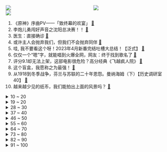 <div >
	<a style="float:left;width:55%;" href = "https://github.com/anuraghazra/github-readme-stats">
	 <img src = "https://github-readme-stats.vercel.app/api?username=iuuuuuaena&theme=buefy&show_icons=true"/>
	</a>
	<a  style="float:right;width:45%" href = "https://github.com/anuraghazra/github-readme-stats">
	 <img  src="https://github-readme-stats.vercel.app/api/top-langs/?username=anuraghazra&layout=compact"/>
	</a>
	</div>

[![](https://img.shields.io/badge/jxd-@jxdgogogo.xyz-yellowgreen.svg)](https://www.jxdgogogo.xyz)<br>
1. 《原神》序曲PV——「致终幕的欢宴」 [:link:](//www.bilibili.com/video/BV1ss4y1k7CD) <br>
2. 李炮儿勇闯好声音之沈阳总决赛！！ [:link:](//www.bilibili.com/video/BV1Zj411m7VL) <br>
3. 医生：直接确诊 [:link:](//www.bilibili.com/video/BV1Ha4y1w7mi) <br>
4. 或许主人会抛弃我们，但我们不会抛弃同伴 [:link:](//www.bilibili.com/video/BV1N14y1m76P) <br>
5. 哇, 我不要看这个呀！2023年4月新番完结吐槽大总结！【泛式】 [:link:](//www.bilibili.com/video/BV1uM4y1E7V6) <br>
6. 仅仅一个“嗯”字，就能唱到火爆全网，网友：终于找到歌名了 [:link:](//www.bilibili.com/video/BV1MX4y1v7dq) <br>
7. 评分9.1却无法上架，这部电影很危险？高分经典《飞越疯人院》 [:link:](//www.bilibili.com/video/BV1ka4y1c7PZ) <br>
8. 这个盲盒，我愿称之为最强！ [:link:](//www.bilibili.com/video/BV1q14y1d7qe) <br>
9. 从1918到冬季战争，芬兰与苏联的二十年恩怨。曼纳海姆（下）【历史调研室40】 [:link:](//www.bilibili.com/video/BV1914y1d7DD) <br>
10. 越来越少见的纸币，我们能拍出上面的风景吗？ [:link:](//www.bilibili.com/video/BV1X14y1d7yN) <br>
<details>
<summary>10 ~ 20</summary>

11. "B 站 最 强 阵 容" [:link:](//www.bilibili.com/video/BV1PV4y1177z) <br>
12. 只有我一个人觉得科技发展有点太快了吗 [:link:](//www.bilibili.com/video/BV1fP411Y7gs) <br>
13. 编故事大王（2） [:link:](//www.bilibili.com/video/BV1F14y1o72t) <br>
14. 你以为自己很正义吗？很多时候是自我欺骗罢了 [:link:](//www.bilibili.com/video/BV17P411i7zP) <br>
15. “我，（        ），打钱！” [:link:](//www.bilibili.com/video/BV1Kz4y1n7af) <br>
16. 鼓可以用来演奏钢琴曲？ [:link:](//www.bilibili.com/video/BV1ok4y1T73m) <br>
17. 每个年代都有专属的潮人风向！今天来演绎一下80年代到现在的潮流穿搭！你最喜欢哪一个？ [:link:](//www.bilibili.com/video/BV1D14y1d7Yj) <br>
18. 当你告诉重庆人，你吃火锅的时候，油碟里不放香油… [:link:](//www.bilibili.com/video/BV1Zh4y1M7n4) <br>
19. 都什么年代，谁还守护传统花果山？！！ [:link:](//www.bilibili.com/video/BV1cP411i7a9) <br>
</details>
<details>
<summary>19 ~ 20</summary>

20. 事过去了，人也过去了，就是你自己还没过去。 [:link:](//www.bilibili.com/video/BV1ej411m7js) <br>
21. 汽车意外落水，短短8秒沉入水中，这么短暂的机会我们如何才能抓的住 [:link:](//www.bilibili.com/video/BV1xV411M7fX) <br>
22. 原来这些都是真的！ [:link:](//www.bilibili.com/video/BV1gV4y1a76o) <br>
23. 【梗百科】外网爆火的杀人奶昔是啥梗？ [:link:](//www.bilibili.com/video/BV1gh4y1M7JD) <br>
24. 黑人苦练中国功夫，横扫全美地下黑拳，曾被称为黑人李小龙 [:link:](//www.bilibili.com/video/BV1dk4y1N7k9) <br>
25. 手机发热严重，到底谁是内鬼？ [:link:](//www.bilibili.com/video/BV1gh411N7vm) <br>
26. 穿兽装下腰？？？！！ [:link:](//www.bilibili.com/video/BV1Th411N7a6) <br>
27. 恐怖游戏《爱冒险的阿曼达》丨赛博功德已欠费 [:link:](//www.bilibili.com/video/BV1gs4y1k7BK) <br>
28. 什么？居然被你猜到了？！ [:link:](//www.bilibili.com/video/BV12a4y1c7Lg) <br>
</details>
<details>
<summary>28 ~ 30</summary>

29. 老婆：担心纯属多余了 [:link:](//www.bilibili.com/video/BV1hu411b7ep) <br>
30. 小傲小潮闯苏州！松鼠桂鱼贼正宗！ [:link:](//www.bilibili.com/video/BV1fh411w7ad) <br>
31. 外卖小哥以为我家被封了？！其实是…哈利波特主题大门玄关！ [:link:](//www.bilibili.com/video/BV1bs4y1r7AU) <br>
32. 爆哭！【GIDLE】台北演唱会中文《想见你》！ [:link:](//www.bilibili.com/video/BV1xV4y1a72W) <br>
33. 汉堡之大，樱桃小嘴都咬不下！ [:link:](//www.bilibili.com/video/BV1pj411m7js) <br>
34. 这是一个自投罗网的陷阱！ [:link:](//www.bilibili.com/video/BV1XX4y1v7Ct) <br>
35. 提神在这几款咖啡上体现的淋漓尽致 [:link:](//www.bilibili.com/video/BV1u14y1o7px) <br>
36. 【Zc故事】坚 腚 不 移 [:link:](//www.bilibili.com/video/BV1CX4y1n7Zi) <br>
37. 做了女神六年舔狗，重来一世，你不舔了，她却急了【完结合集】 [:link:](//www.bilibili.com/video/BV1zX4y1p7yg) <br>
</details>
<details>
<summary>37 ~ 40</summary>

38. 最硬核的长寿面 [:link:](//www.bilibili.com/video/BV1wM4y1778r) <br>
39. YOASOBI「アイドル」(Idol) from 『YOASOBI ARENA TOUR 2023 "電光石火"』2023.6.4@さいたまスーパーアリーナ [:link:](//www.bilibili.com/video/BV1ym4y1a7G3) <br>
40. 《流浪汉速成指南》 [:link:](//www.bilibili.com/video/BV19X4y1p7vn) <br>
41. 【第三次世界大战】第三集完整版！展示现代战争的多种打法，几十款国产武器同时亮相 [:link:](//www.bilibili.com/video/BV1gX4y1v7ud) <br>
42. 【ITZY】"BET ON ME" M/V [:link:](//www.bilibili.com/video/BV13z4y1n7tb) <br>
43. 历时13小时！我通关了史上最折磨人的游戏Only Up [:link:](//www.bilibili.com/video/BV1EV4y1a7DW) <br>
44. 原来高校都是这样“抢学生”的！ [:link:](//www.bilibili.com/video/BV1Lz4y1p7JD) <br>
45. 这个材质包让游戏画质再一次超越极限！！！！！ [:link:](//www.bilibili.com/video/BV1Bs4y1F7me) <br>
46. 我的世界：一张地图，一块玻璃，就能变成单向镜子？ [:link:](//www.bilibili.com/video/BV1zV411g7AP) <br>
</details>
<details>
<summary>46 ~ 50</summary>

47. 虽然丑，还腿短，但这匹下等马翻身的故事能让你热血沸腾！ [:link:](//www.bilibili.com/video/BV1t14y1m7cn) <br>
48. 《柯南》男子竟被人操控，主动自愿跳楼！ [:link:](//www.bilibili.com/video/BV1Mh411A7hu) <br>
49. 卖568一碗的面用的竟然是冻虾——上海本帮菜第一名老吉士 [:link:](//www.bilibili.com/video/BV1DF411d7SU) <br>
50. 【高清首发】周深《灯火里的中国》唱响国家大剧院 [:link:](//www.bilibili.com/video/BV1LF411o7DE) <br>
51. 我，王勃，人间之过客，天地一惊鸿 [:link:](//www.bilibili.com/video/BV1gu411h71P) <br>
52. 兄弟抢了我女神！媒人竟是我自己？《编辑部的故事》P5 [:link:](//www.bilibili.com/video/BV1Bj411m7k8) <br>
53. 《脑叶公司》150分钟剧情大电影丨𝔽𝔸ℂ𝔼 𝕋ℍ𝔼 𝔽𝔼𝔸ℝ  𝔹𝕌𝕀𝕃𝔻 𝕋ℍ𝔼 𝔽𝕌𝕋𝕌ℝ𝔼 [:link:](//www.bilibili.com/video/BV1Wu411b7fb) <br>
54. 起猛了，真正的法老在中国硕士留学毕业了。 [:link:](//www.bilibili.com/video/BV1i14y1d7Yq) <br>
55. “比奇堡天上没有月光” [:link:](//www.bilibili.com/video/BV1Bj411m772) <br>
</details>
<details>
<summary>55 ~ 60</summary>

56. 小伙骑行去欧洲，捡到一只特别可爱的小猫，很想带它一起去旅行但是 [:link:](//www.bilibili.com/video/BV1iz4y1n7Tj) <br>
57. 【烂活电竞49】 说好了我是来养老的，咋和最开始说的不一样啊？？？ [:link:](//www.bilibili.com/video/BV1hu411b7z8) <br>
58. 土豆这样做，一吨吃不够！ [:link:](//www.bilibili.com/video/BV1YV411g7u7) <br>
59. 恐怖版星露谷？不要被这表面的温馨欺骗！种田也要小心点！ [:link:](//www.bilibili.com/video/BV1M14y1o7Rv) <br>
60. 这才是《凄美地》原版MV [:link:](//www.bilibili.com/video/BV1uN411S7Zy) <br>
61. 餐桌小丑2 [:link:](//www.bilibili.com/video/BV1F14y1o74W) <br>
62. 这 一 击 ！ 贯 穿 穿 穿 穿 星 辰 ！【C4快乐阴人流#42】 [:link:](//www.bilibili.com/video/BV1Hg4y1A7EK) <br>
63. 给贵州山村足球队办毕业礼，没想到全场失控… [:link:](//www.bilibili.com/video/BV1Yj411S7ks) <br>
64. 我这一辈子最伤心的一天 [:link:](//www.bilibili.com/video/BV1eh4y1M7Do) <br>
</details>
<details>
<summary>64 ~ 70</summary>

65. 【轰】如何让老板不经意间看到这个视频！！ [:link:](//www.bilibili.com/video/BV1BP411i7B8) <br>
66. 【极度抽象】作曲家们的长相 [:link:](//www.bilibili.com/video/BV1wj411D7DD) <br>
67. 探访非洲最大水上贫民窟，遭遇黑帮敲诈，这地方连警察都不敢进！ [:link:](//www.bilibili.com/video/BV18X4y1p7KK) <br>
68. 在我毕业的地方再过个生日吧！ [:link:](//www.bilibili.com/video/BV1qa4y1c7S1) <br>
69. 【原神动画PV】—间章—卡利贝尔 [:link:](//www.bilibili.com/video/BV1xm4y1J7gD) <br>
70. 文俊辉 JUN - 'PSYCHO' Official MV [:link:](//www.bilibili.com/video/BV1gX4y1W75m) <br>
71. 今天！我要利用我爸的热度，还清贷款！！！ [:link:](//www.bilibili.com/video/BV1wV4y117r4) <br>
72. 漫威打戏巅峰之一，甄子丹操刀的《刀锋战士2》有多好看 [:link:](//www.bilibili.com/video/BV1Gm4y1Y7oZ) <br>
73. Elo机制对抗者 100局巅峰赛从0百评上国服火舞 [:link:](//www.bilibili.com/video/BV1nX4y1W7ct) <br>
</details>
<details>
<summary>73 ~ 80</summary>

74. 【STN快报第七季21】在鬼屋里活着的乔尔比死了的乔尔更恐怖 [:link:](//www.bilibili.com/video/BV1Tz4y1n7fB) <br>
75. 鸭妈妈：你们是我带过最差的一届！ [:link:](//www.bilibili.com/video/BV1tm4y1a7QM) <br>
76. 增长福慧。 [:link:](//www.bilibili.com/video/BV1Yg4y1A717) <br>
77. 如果卡里突然多了十万，你会怎么办？ [:link:](//www.bilibili.com/video/BV1Fs4y167S1) <br>
78. 当一个没有考上本科的女生来到剑桥大学旅行 [:link:](//www.bilibili.com/video/BV1FN411S7Jj) <br>
79. 评分3.5！突破下限！德凯奥特曼剧场版吐槽！ [:link:](//www.bilibili.com/video/BV1F14y1o7Ws) <br>
80. 【高能干货】笑死，数学上140不是跟喝水一样容易吗？ [:link:](//www.bilibili.com/video/BV1fP411Y7Zj) <br>
81. 彩妆教母Pat Mcgrath：时尚界除了模特外最重要的黑人 [:link:](//www.bilibili.com/video/BV1Ss4y1r7Zk) <br>
82. 《关灯》 [:link:](//www.bilibili.com/video/BV14z4y1n76N) <br>
</details>
<details>
<summary>82 ~ 90</summary>

83. 第一次当保安，请问公司有鬼正常吗？ [:link:](//www.bilibili.com/video/BV1Bs4y1F7fG) <br>
84. 武英级是什么水平？这段视频再次刷新我对武术的认知！ [:link:](//www.bilibili.com/video/BV1g14y1o7fH) <br>
85. 他们找到了世界本质，后来却突然销声匿迹，先秦时期的神秘学派… [:link:](//www.bilibili.com/video/BV1Ya4y1c7Wk) <br>
86. 赛季新bug，十秒提一个国标，赶快去体验一下 [:link:](//www.bilibili.com/video/BV1ig4y1N7Gr) <br>
87. 【咩啊】广东这些建筑是怎么做到奇怪之余，又很有广东特色的？ [:link:](//www.bilibili.com/video/BV1mV4y1h7tj) <br>
88. 中国式婚姻给年轻夫妇带来了什么，每天一个恐婚小视频 [:link:](//www.bilibili.com/video/BV17X4y1W7fi) <br>
89. “我，（ ），打钱！”(知识和细节解读) [:link:](//www.bilibili.com/video/BV1Rh411w7yS) <br>
90. 【全网最全】华语乐坛百大毕业歌（1915-2023），35分钟见证118首关于校园青春的记忆！ [:link:](//www.bilibili.com/video/BV1Kz4y1n7Dr) <br>
91. 奔走相告!陶喆的音樂產房“生”啦!!! 2023第一產 | 《流沙(Reimagined)》 [:link:](//www.bilibili.com/video/BV1Yk4y1N7kd) <br>
</details>
<details>
<summary>91 ~ 100</summary>

92. 比奶茶店还好喝的百香果茶！ [:link:](//www.bilibili.com/video/BV1VV4y1a7dy) <br>
93. 人类之躯！超越神明！史上最强封神之战！以你的最弱，无法击败我的最强！ [:link:](//www.bilibili.com/video/BV14z4y1n7Ho) <br>
94. 火柴人 VS 数学(Math) [:link:](//www.bilibili.com/video/BV1ph4y1g75E) <br>
95. 看啊  以前的村子回来了 [:link:](//www.bilibili.com/video/BV1SX4y1v7ng) <br>
96. 笑Pee！那英本色出演女主角，都进来跟她学怼人！ [:link:](//www.bilibili.com/video/BV15F411o7ot) <br>
97. 同学看的都感动哭了 [:link:](//www.bilibili.com/video/BV1TX4y1W7D2) <br>
98. 99%年轻人所处的状态！不要再浪费时间了！！ [:link:](//www.bilibili.com/video/BV1Ka4y1w7eP) <br>
99. 高中生靠发明火箭读上了大学，这个故事真的太励志，暑期必刷！ [:link:](//www.bilibili.com/video/BV1jz4y1n7ct) <br>
100. 和56个民族合影之新疆 [:link:](//www.bilibili.com/video/BV1Th411A7BR) <br>
</details>
